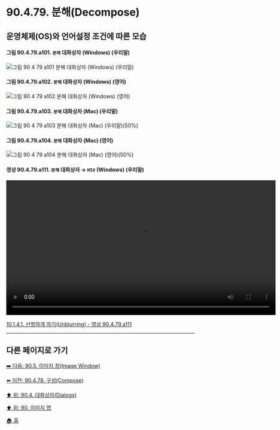 # 90.4.79. 분해(Decompose)
## 운영체제(OS)와 언어설정 조건에 따른 모습
#### 그림 90.4.79.a101. `분해` 대화상자 (Windows) (우리말)
![그림 90 4 79 a101  `분해` 대화상자 (Windows) (우리말)](https://github.com/wonder13662/gimp/assets/15767104/5fe50758-137a-4841-ab81-7670c79cae03)

#### 그림 90.4.79.a102. `분해` 대화상자 (Windows) (영어)
![그림 90 4 79 a102  `분해` 대화상자 (Windows) (영어)](https://github.com/wonder13662/gimp/assets/15767104/cdda2159-3d7a-4e1d-8891-adcedaf815fd)

#### 그림 90.4.79.a103. `분해` 대화상자 (Mac) (우리말)
![그림 90 4 79 a103  `분해` 대화상자 (Mac) (우리말)(50%)](https://github.com/wonder13662/gimp/assets/15767104/d0b3f565-3b52-429e-a9ff-ddcdd820c871)

#### 그림 90.4.79.a104. `분해` 대화상자 (Mac) (영어)
![그림 90 4 79 a104  `분해` 대화상자 (Mac) (영어)(50%)](https://github.com/wonder13662/gimp/assets/15767104/11fbbf01-be67-4ef4-972b-7e4cb350e537)

#### 영상 90.4.79.a111. `분해` 대화상자 → `HSV` (Windows) (우리말)
<video controls="controls" width="720" src="https://github.com/wonder13662/gimp/assets/15767104/4982e199-8f77-4f22-91dc-521bf57be295"></video>

[10.1.4.1. 선명하게 하기(Unblurring) - 영상 90.4.79.a111]()

***

## 다른 페이지로 가기

[➡️ 다음: 90.5. 이미지 창(Image Window)](./90-05-00-image_window.md)

[⬅️ 이전: 90.4.78. 구성(Compose)](./90-04-78-compose.md)

[⬆️ 위: 90.4. 대화상자(Dialogs)](./90-04-00-dialogs.md)

[⬆️ 위: 90. 이미지 맵](./90-00-image-map.md)

[🏠 홈](./00-home.md)
